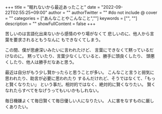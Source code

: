 +++
title = "眠れないから最近あったこと"
date = "2022-09-22T02:55:25+09:00"
author = ""
authorTwitter = "" #do not include @
cover = ""
categories = ["あんなことやこんなこと",""]
keywords = ["", ""]
description = ""
showFullContent = false
+++

苦しいのは言語化出来ないから感情のやり場がなくて
悲しいのに、他人から言葉を要求されるともうなんに
もできなくてしまう。

この間、僕が思慮深いみたいに言われたけど、
言葉にできなくて黙っているだけなのに。
黙っていたり、言葉少なくしていると、勝手に頭良くしたり、
頭悪くしたり、他人は勝手だなあと思う。

最近は自分がもう少し賢かったらと思うことが多い。
こんなこと言うと弱気に思われたり、助言が必要に思われたり
するんだけれど、そうではなくて、「もっと賢くなりたい」
という事だ。相対的ではなく、絶対的に賢くなりたい。
賢くなれたらすべてをなげうってもいいかもしれない。

毎日機嫌よくて毎日賢くて毎日優しい人になりたい。
人に害をなすものに厳しくありたい。
